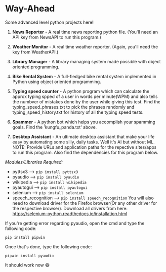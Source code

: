 # Way-Ahead
Some advanced level python projects here!
1. **News Reporter** - A real time news reporting python file. (You'll need an API key from NewsAPI to run this program.)

2. **Weather Monitor** - A real time weather reporter. (Again, you'll need the key from WeatherAPI.)

3. **Library Manager** - A library managing system made possible with object oriented programming.

4. **Bike Rental System** - A full-fledged bike rental system implemented in Python using object oriented programming.

5. **Typing speed counter** - A python program which can calculate the approx typing spped of a user in words per minute(WPM) and also tells the numbver of mistakes done by the user while giving this test. Find the typing_speed_phrases.txt to pick the phrases randomly and typing_speed_history.txt for history of all the typing speed tests. 

6. **Spammer** - A python bot which helps you accomplish your spamming goals. Find the 'kungfu_panda.txt' above.

7. **Desktop Assistant** - An ultimate desktop assistant that make your life easy by automating some silly, daily tasks. Well it's AI but without ML. NOTE: Provide URLs and application paths for the repective sites/apps to run this program. Also find the dependencies for this program below.




*Modules/Libraries Required:*
- pyttsx3 --> ```pip install pyttsx3```
- pyaudio --> ```pip install pyaudio```
- wikipedia --> ```pip install wikipedia```
- pyautogui --> ```pip install pyautogui```
- selenium --> ```pip install selenium```
- speech_recognition --> ```pip install speech_recognition```
You will also need to download driver for the Firefox browser(Or any other driver for the respective browser). Download all drivers from here: https://selenium-python.readthedocs.io/installation.html

If you're getting error regarding pyaudio, open the cmd and type the following code:
```
pip install pipwin
```
Once that's done, type the following code:
```
pipwin install pyaudio
```
It should work now 
 :smile:

